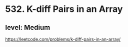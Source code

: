 # 532. K-diff Pairs in an Array
## level: Medium

https://leetcode.com/problems/k-diff-pairs-in-an-array/
